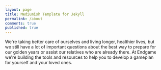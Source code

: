 ```yaml
---
layout: page
title: Mediumish Template for Jekyll
permalink: /about
comments: true
published: true
---
```


<div class="row justify-content-between">
<div class="col-md-8 pr-5">

<p>We're taking better care of ourselves and living longer, healthier lives, but we still have a lot of important questions about the best way to prepare for our golden years or assist our relatives who are already there. At Endgame we're building the tools and resources to help you to develop a gameplan for yourself and your loved ones.</p>

</div>
</div>

